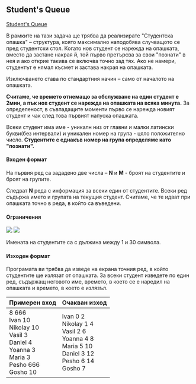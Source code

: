 ## Student's Queue

[Student's Queue](https://www.hackerrank.com/contests/practice-5-sda/challenges/challenge-2231)

В рамките на тази задача ще трябва да реализирате "Студентска опашка" – структура, която максимално наподобява случващото се пред студентски стол. Когато нов студент се нарежда на опашката, вместо да застане накрая й, той първо претърсва за свои "познати" в нея и ако открие такива се включва точно зад тях. Ако не намери, студентът е нямал късмет и застава накрая на опашката.

Изключването става по стандартния начин – само от началото на опашката.

**Считаме, че времето отнемащо за обслужване на един студент е 2мин, а пък нов студент се нарежда на опашката на всяка минута.** За определеност, в съвпадащите моменти първо се нарежда новият студент и чак след това първият напуска опашката.

Всеки студент има име - уникалн низ от главни и малки латински букви(без интервали) и уникален номер на група - цяло положително число. **Студентите с еднакъв номер на група определяме като "познати".**

#### Входен формат

На първия ред са зададено две числа – **N** и **M** - броят на студентите и броят на групите.

Следват **N** реда с информация за всеки един от студентите. Всеки ред съдържа името и групата на текущия студент. Считаме, че те идват при опашката точно в реда, в който са въведени.

#### Ограничения
<img src="https://latex.codecogs.com/svg.latex?\Large&space;1\le{N}\le{100000}">
<img src="https://latex.codecogs.com/svg.latex?\Large&space;1\le{M}\le{100000}">

Имената на студентите са с дължина между 1 и 30 символа.

#### Изходен формат

Програмата ви трябва да изведе на екрана точния ред, в който студентите ще излязат от опашката. За всеки студент изведете по един ред, съдържащ неговото име, времето, в което се е наредил на опашката и времето, в което е излязъл.

Примерен вход|Очакван изход
-|-
8 666<br>Ivan 10<br>Nikolay 10<br>Vasil 3<br>Daniel 4<br>Yoanna 3<br>Maria 3<br>Pesho 666<br>Gosho 10|Ivan 0 2<br>Nikolay 1 4<br>Vasil 2 6<br>Yoanna 4 8<br>Maria 5 10<br>Daniel 3 12<br>Pesho 6 14<br>Gosho 7
